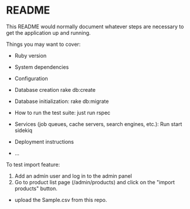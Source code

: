 # README

This README would normally document whatever steps are necessary to get the
application up and running.

Things you may want to cover:

* Ruby version

* System dependencies

* Configuration

* Database creation rake db:create 

* Database initialization:  rake db:migrate

* How to run the test suite: just run rspec

* Services (job queues, cache servers, search engines, etc.): Run start sidekiq

* Deployment instructions

* ...

To test import feature: 

1. Add an admin user and log in to the admin panel
2. Go to product list page (/admin/products) and click on the "import products" button. 
  - upload the Sample.csv from this repo.
